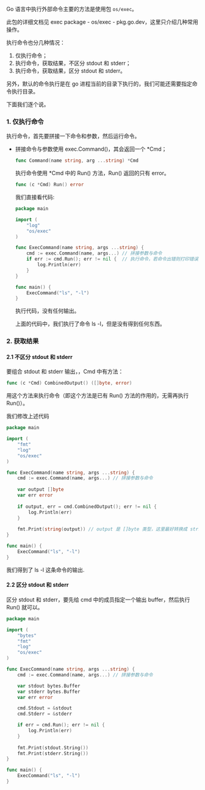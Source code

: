 Go 语言中执行外部命令主要的方法是使用包 `os/exec`。

此包的详细文档见 exec package - os/exec - pkg.go.dev，这里只介绍几种常用操作。

执行命令也分几种情况：
1. 仅执行命令；
2. 执行命令，获取结果，不区分 stdout 和 stderr；
3. 执行命令，获取结果，区分 stdout 和 stderr。

另外，默认的命令执行是在 go 进程当前的目录下执行的，我们可能还需要指定命令执行目录。

下面我们逐个说。

### 1. 仅执行命令

执行命令，首先要拼接一下命令和参数，然后运行命令。

- 拼接命令与参数使用 exec.Command()，其会返回一个 *Cmd；
    ```go
    func Command(name string, arg ...string) *Cmd
    ```

    执行命令使用 *Cmd 中的 Run() 方法，Run() 返回的只有 error。
    ```go
    func (c *Cmd) Run() error
    ```

    我们直接看代码:
    ```go
    package main
    
    import (
        "log"
        "os/exec"
    )
    
    func ExecCommand(name string, args ...string) {
        cmd := exec.Command(name, args...) // 拼接参数与命令
        if err := cmd.Run(); err != nil {  // 执行命令，若命令出错则打印错误到 stderr
            log.Println(err)
        }
    }
    
    func main() {
        ExecCommand("ls", "-l")
    }
    ```

    执行代码，没有任何输出。
    
    上面的代码中，我们执行了命令 ls -l，但是没有得到任何东西。

### 2. 获取结果
#### 2.1 不区分 stdout 和 stderr

要组合 stdout 和 stderr 输出，，Cmd 中有方法：
```go
func (c *Cmd) CombinedOutput() ([]byte, error)
```

用这个方法来执行命令（即这个方法是已有 Run() 方法的作用的，无需再执行 Run()）。

我们修改上述代码
```go
package main

import (
    "fmt"
    "log"
    "os/exec"
)

func ExecCommand(name string, args ...string) {
    cmd := exec.Command(name, args...) // 拼接参数与命令
    
    var output []byte
    var err error
    
    if output, err = cmd.CombinedOutput(); err != nil {
        log.Println(err)
    }
	
	fmt.Print(string(output)) // output 是 []byte 类型，这里最好转换成 string
}

func main() {
    ExecCommand("ls", "-l")
}
```

我们得到了 ls -l 这条命令的输出.

#### 2.2 区分 stdout 和 stderr
区分 stdout 和 stderr，要先给 cmd 中的成员指定一个输出 buffer，然后执行 Run() 就可以。
```go
package main

import (
    "bytes"
    "fmt"
    "log"
    "os/exec"
)

func ExecCommand(name string, args ...string) {
    cmd := exec.Command(name, args...) // 拼接参数与命令

    var stdout bytes.Buffer
    var stderr bytes.Buffer
    var err error

    cmd.Stdout = &stdout
    cmd.Stderr = &stderr

    if err = cmd.Run(); err != nil {
        log.Println(err)
    }
  
    fmt.Print(stdout.String())
    fmt.Print(stderr.String())
}

func main() {
    ExecCommand("ls", "-l")
}
```
